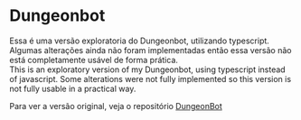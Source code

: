 # Dungeonbot

Essa é uma versão exploratoria do Dungeonbot, utilizando typescript. Algumas alterações ainda não foram implementadas então essa versão não está completamente usável de forma prática.  
This is an exploratory version of my Dungeonbot, using typescript instead of javascript. Some alterations were not fully implemented so this version is not fully usable in a practical way.

Para ver a versão original, veja o repositório [DungeonBot](https://github.com/MateusGaldinoLG/DungeonBot)
